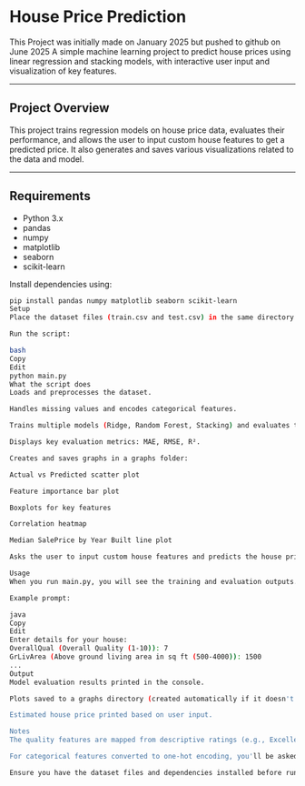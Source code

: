 # House Price Prediction

This Project was initially made on January 2025 but pushed to github on June 2025
A simple machine learning project to predict house prices using linear regression and stacking models, with interactive user input and visualization of key features.

---

## Project Overview

This project trains regression models on house price data, evaluates their performance, and allows the user to input custom house features to get a predicted price. It also generates and saves various visualizations related to the data and model.

---

## Requirements

- Python 3.x
- pandas
- numpy
- matplotlib
- seaborn
- scikit-learn

Install dependencies using:

```bash
pip install pandas numpy matplotlib seaborn scikit-learn
Setup
Place the dataset files (train.csv and test.csv) in the same directory as main.py.

Run the script:

bash
Copy
Edit
python main.py
What the script does
Loads and preprocesses the dataset.

Handles missing values and encodes categorical features.

Trains multiple models (Ridge, Random Forest, Stacking) and evaluates them.

Displays key evaluation metrics: MAE, RMSE, R².

Creates and saves graphs in a graphs folder:

Actual vs Predicted scatter plot

Feature importance bar plot

Boxplots for key features

Correlation heatmap

Median SalePrice by Year Built line plot

Asks the user to input custom house features and predicts the house price based on the trained model.

Usage
When you run main.py, you will see the training and evaluation outputs. Then, the program will prompt you to enter details about your house (like quality, size, number of rooms, etc.). Input the requested values to get an estimated house price.

Example prompt:

java
Copy
Edit
Enter details for your house:
OverallQual (Overall Quality (1-10)): 7
GrLivArea (Above ground living area in sq ft (500-4000)): 1500
...
Output
Model evaluation results printed in the console.

Plots saved to a graphs directory (created automatically if it doesn't exist).

Estimated house price printed based on user input.

Notes
The quality features are mapped from descriptive ratings (e.g., Excellent = 5, Good = 4) internally.

For categorical features converted to one-hot encoding, you'll be asked simple yes/no (1/0) questions.

Ensure you have the dataset files and dependencies installed before running.
